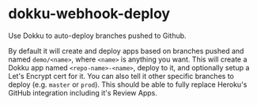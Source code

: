 # dokku-webhook-deploy

Use Dokku to auto-deploy branches pushed to Github.

By default it will create and deploy apps based on branches pushed and named `demo/<name>`, where `<name>`
is anything you want. This will create a Dokku app named `<repo-name>-<name>`, deploy to it, and optionally
setup a Let's Encrypt cert for it. You can also tell it other specific branches to deploy (e.g. `master` or `prod`).
This should be able to fully replace Heroku's GitHub integration including it's Review Apps.
